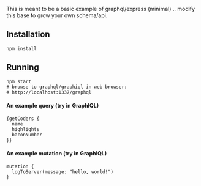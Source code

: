 
This is meant to be a basic example of graphql/express (minimal) .. modify this base to grow your own schema/api.

## Installation
```
npm install
```

## Running
```
npm start
# browse to graphql/graphiql in web browser:
# http://localhost:1337/graphql
```

#### An example query (try in GraphIQL)

```
{getCoders {
  name
  highlights
  baconNumber
}}
```

#### An example mutation (try in GraphIQL)

```
mutation {
  logToServer(message: "hello, world!")
}
```


